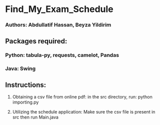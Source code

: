 # Find_My_Exam_Schedule
### Authors: Abdullatif Hassan, Beyza Yildirim
## Packages required: 
### Python: tabula-py, requests, camelot, Pandas
### Java: Swing
## Instructions:
1) Obtaining a csv file from online pdf: in the src directory, run: python importing.py <url of the pdf file available online>
  
2) Utilizing the schedule application: Make sure the csv file is present in src then run Main.java 
